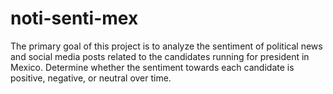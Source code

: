 # noti-senti-mex
The primary goal of this project is to analyze the sentiment of political news and social media posts related to the candidates running for president in Mexico. Determine whether the sentiment towards each candidate is positive, negative, or neutral over time.
